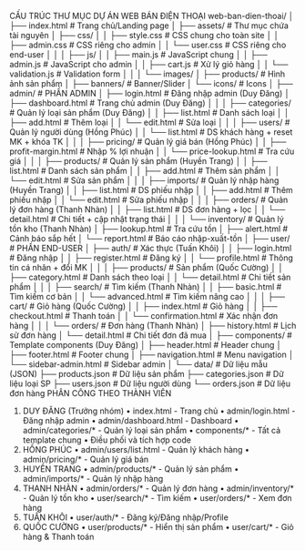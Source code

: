 CẤU TRÚC THƯ MỤC DỰ ÁN WEB BÁN ĐIỆN THOẠI
web-ban-dien-thoai/
│
├── index.html                          # Trang chủ/Landing page
│
├── assets/                             # Thư mục chứa tài nguyên
│   ├── css/
│   │   ├── style.css                   # CSS chung cho toàn site
│   │   ├── admin.css                   # CSS riêng cho admin
│   │   └── user.css                    # CSS riêng cho end-user
│   │
│   ├── js/
│   │   ├── main.js                     # JavaScript chung
│   │   ├── admin.js                    # JavaScript cho admin
│   │   ├── cart.js                     # Xử lý giỏ hàng
│   │   └── validation.js               # Validation form
│   │
│   └── images/
│       ├── products/                   # Hình ảnh sản phẩm
│       ├── banners/                    # Banner/Slider
│       └── icons/                      # Icons
│
├── admin/                              # PHẦN ADMIN
│   ├── login.html                      # Đăng nhập admin (Duy Đăng)
│   ├── dashboard.html                  # Trang chủ admin (Duy Đăng)
│   │
│   ├── categories/                     # Quản lý loại sản phẩm (Duy Đăng)
│   │   ├── list.html                   # Danh sách loại
│   │   ├── add.html                    # Thêm loại
│   │   └── edit.html                   # Sửa loại
│   │
│   ├── users/                          # Quản lý người dùng (Hồng Phúc)
│   │   └── list.html                   # DS khách hàng + reset MK + khóa TK
│   │
│   ├── pricing/                        # Quản lý giá bán (Hồng Phúc)
│   │   ├── profit-margin.html          # Nhập % lợi nhuận
│   │   └── price-lookup.html           # Tra cứu giá
│   │
│   ├── products/                       # Quản lý sản phẩm (Huyền Trang)
│   │   ├── list.html                   # Danh sách sản phẩm
│   │   ├── add.html                    # Thêm sản phẩm
│   │   └── edit.html                   # Sửa sản phẩm
│   │
│   ├── imports/                        # Quản lý nhập hàng (Huyền Trang)
│   │   ├── list.html                   # DS phiếu nhập
│   │   ├── add.html                    # Thêm phiếu nhập
│   │   └── edit.html                   # Sửa phiếu nhập
│   │
│   ├── orders/                         # Quản lý đơn hàng (Thanh Nhàn)
│   │   ├── list.html                   # DS đơn hàng + lọc
│   │   └── detail.html                 # Chi tiết + cập nhật trạng thái
│   │
│   └── inventory/                      # Quản lý tồn kho (Thanh Nhàn)
│       ├── lookup.html                 # Tra cứu tồn
│       ├── alert.html                  # Cảnh báo sắp hết
│       └── report.html                 # Báo cáo nhập-xuất-tồn
│
├── user/                               # PHẦN END-USER
│   ├── auth/                           # Xác thực (Tuấn Khôi)
│   │   ├── login.html                  # Đăng nhập
│   │   ├── register.html               # Đăng ký
│   │   └── profile.html                # Thông tin cá nhân + đổi MK
│   │
│   ├── products/                       # Sản phẩm (Quốc Cường)
│   │   ├── category.html               # Danh sách theo loại
│   │   └── detail.html                 # Chi tiết sản phẩm
│   │
│   ├── search/                         # Tìm kiếm (Thanh Nhàn)
│   │   ├── basic.html                  # Tìm kiếm cơ bản
│   │   └── advanced.html               # Tìm kiếm nâng cao
│   │
│   ├── cart/                           # Giỏ hàng (Quốc Cường)
│   │   ├── index.html                  # Giỏ hàng
│   │   ├── checkout.html               # Thanh toán
│   │   └── confirmation.html           # Xác nhận đơn hàng
│   │
│   └── orders/                         # Đơn hàng (Thanh Nhàn)
│       ├── history.html                # Lịch sử đơn hàng
│       └── detail.html                 # Chi tiết đơn đã mua
│
├── components/                         # Template components (Duy Đăng)
│   ├── header.html                     # Header chung
│   ├── footer.html                     # Footer chung
│   ├── navigation.html                 # Menu navigation
│   └── sidebar-admin.html              # Sidebar admin
│
└── data/                               # Dữ liệu mẫu (JSON)
    ├── products.json                   # Dữ liệu sản phẩm
    ├── categories.json                 # Dữ liệu loại SP
    ├── users.json                      # Dữ liệu người dùng
    └── orders.json                     # Dữ liệu đơn hàng
PHÂN CÔNG THEO THÀNH VIÊN
1. DUY ĐĂNG (Trưởng nhóm)
•	index.html - Trang chủ
•	admin/login.html - Đăng nhập admin
•	admin/dashboard.html - Dashboard
•	admin/categories/* - Quản lý loại sản phẩm
•	components/* - Tất cả template chung
•	Điều phối và tích hợp code
2. HỒNG PHÚC
•	admin/users/list.html - Quản lý khách hàng
•	admin/pricing/* - Quản lý giá bán
3. HUYỀN TRANG
•	admin/products/* - Quản lý sản phẩm
•	admin/imports/* - Quản lý nhập hàng
4. THANH NHÀN
•	admin/orders/* - Quản lý đơn hàng
•	admin/inventory/* - Quản lý tồn kho
•	user/search/* - Tìm kiếm
•	user/orders/* - Xem đơn hàng
5. TUẤN KHÔI
•	user/auth/* - Đăng ký/Đăng nhập/Profile
6. QUỐC CƯỜNG
•	user/products/* - Hiển thị sản phẩm
•	user/cart/* - Giỏ hàng & Thanh toán

